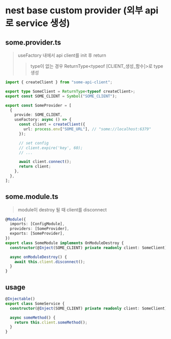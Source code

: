 # nest base custom provider (외부 api로 service 생성)

## some.provider.ts

> useFactory 내에서 api client를 init 후 return
>
> > type이 없는 경우 ReturnType<typeof [CLIENT_생성_함수]>로 type 생성

```ts
import { createClient } from "some-api-client";

export type SomeClient = ReturnType<typeof createClient>;
export const SOME_CLIENT = Symbol("SOME_CLIENT");

export const SomeProvider = [
  {
    provide: SOME_CLIENT,
    useFactory: async () => {
      const client = createClient({
        url: process.env["SOME_URL"], // "some://localhost:6379"
      });

      // set config
      // client.expire('key', 60);
      // ...

      await client.connect();
      return client;
    },
  },
];
```

## some.module.ts

> module이 destroy 될 때 client를 disconnect

```ts
@Module({
  imports: [ConfigModule],
  providers: [SomeProvider],
  exports: [SomeProvider],
})
export class SomeModule implements OnModuleDestroy {
  constructor(@Inject(SOME_CLIENT) private readonly client: SomeClient) {}

  async onModuleDestroy() {
    await this.client.disconnect();
  }
}
```

## usage

```ts
@Injectable()
export class SomeService {
  constructor(@Inject(SOME_CLIENT) private readonly client: SomeClient) {}

  async someMethod() {
    return this.client.someMethod();
  }
}
```
